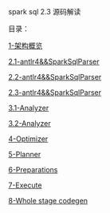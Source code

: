 spark sql 2.3 源码解读

目录：

[1-架构概览](spark%20sql%202.3%20源码解读%20-%20架构概览%20(1).md)

[2.1-antlr4&&SparkSqlParser](spark%20sql%202.3%20源码解读%20-%20antlr4%20&&%20SparkSqlParser%20(2.1).md)

[2.2-antlr4&&SparkSqlParser](spark%20sql%202.3%20源码解读%20-%20antlr4%20&&%20SparkSqlParser%20(2.2).md)

[2.3-antlr4&&SparkSqlParser](spark%20sql%202.3%20源码解读%20-%20antlr4%20&&%20SparkSqlParser%20(2.3).md)

[3.1-Analyzer](spark%20sql%202.3%20源码解读%20-%20%20Analyzer%20(3.1).md)

[3.2-Analyzer](spark%20sql%202.3%20源码解读%20-%20%20Analyzer%20(3.2).md)

[4-Optimizer](spark%20sql%202.3%20源码解读%20-%20%20Optimizer%20(4).md)

[5-Planner](spark%20sql%202.3%20源码解读%20-%20%20Planner%20(5).md)

[6-Preparations](spark%20sql%202.3%20源码解读%20-%20%20Preparations%20(6).md)

[7-Execute](spark%20sql%202.3%20源码解读%20-%20%20Execute%20(7).md)

[8-Whole stage codegen](spark%20sql%202.3%20源码解读%20-%20%20Whole%20stage%20codegen%20(8).md)
